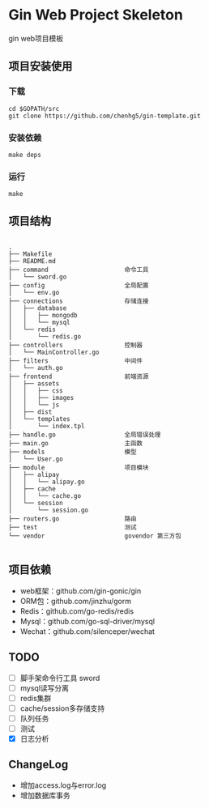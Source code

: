 # Gin Web Project Skeleton

gin web项目模板

## 项目安装使用

### 下载

```
cd $GOPATH/src
git clone https://github.com/chenhg5/gin-template.git
```

### 安装依赖

```
make deps
```

### 运行

```
make
```

## 项目结构

```

.
├── Makefile
├── README.md
├── command                     命令工具
│   └── sword.go
├── config                      全局配置
│   └── env.go
├── connections                 存储连接
│   ├── database
│   │   ├── mongodb
│   │   └── mysql
│   └── redis
│       └── redis.go
├── controllers                 控制器
│   └── MainController.go
├── filters                     中间件
│   └── auth.go
├── frontend                    前端资源
│   ├── assets
│   │   ├── css
│   │   ├── images
│   │   └── js
│   ├── dist
│   └── templates
│       └── index.tpl
├── handle.go                   全局错误处理
├── main.go                     主函数
├── models                      模型
│   └── User.go
├── module                      项目模块
│   ├── alipay
│   │   └── alipay.go
│   ├── cache
│   │   └── cache.go
│   └── session
│       └── session.go
├── routers.go                  路由
├── test                        测试
└── vendor                      govendor 第三方包


```

## 项目依赖

- web框架：github.com/gin-gonic/gin
- ORM包：github.com/jinzhu/gorm
- Redis：github.com/go-redis/redis
- Mysql：github.com/go-sql-driver/mysql
- Wechat：github.com/silenceper/wechat

## TODO

- [ ] 脚手架命令行工具 sword
- [ ] mysql读写分离
- [ ] redis集群
- [ ] cache/session多存储支持
- [ ] 队列任务
- [ ] 测试
- [X] 日志分析

## ChangeLog

- 增加access.log与error.log
- 增加数据库事务
